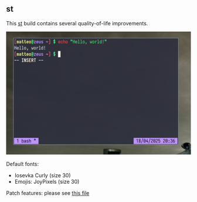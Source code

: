 ## st

This [st](https://st.suckless.org) build contains several quality-of-life improvements.

![Screenshot](Screenshot.png)

Default fonts:
  - Iosevka Curly (size 30)
  - Emojis: JoyPixels (size 30)

Patch features: please see [this file](patches/README.md)
